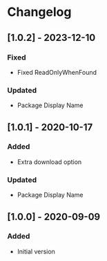 # Changelog

## [1.0.2] - 2023-12-10

### Fixed
- Fixed ReadOnlyWhenFound

### Updated
- Package Display Name

## [1.0.1] - 2020-10-17

### Added
- Extra download option

### Updated
- Package Display Name

## [1.0.0] - 2020-09-09
### Added
- Initial version

